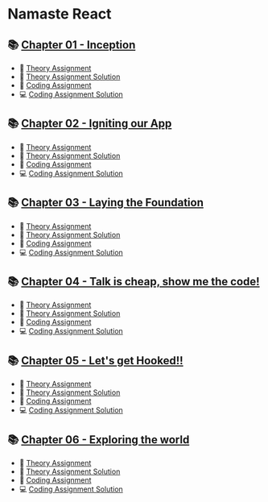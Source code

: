 # Namaste React

## 📚 [Chapter 01 - Inception](/Chapter%20-%2001%20-%20Inception/)

- 📘 [Theory Assignment](/Chapter%20-%2001%20-%20Inception/Theory/Assignment1.md)
- 📖 [Theory Assignment Solution](/Chapter%20-%2001%20-%20Inception/Theory/Solution1.md)
- 📘 [Coding Assignment](/Chapter%20-%2001%20-%20Inception/Coding/Assignment1.md)
- 💻 [Coding Assignment Solution](/Chapter%20-%2001%20-%20Inception/Coding/)

## 📚 [Chapter 02 - Igniting our App](/Chapter%20-%2002%20-%20Igniting%20out%20App/)

- 📘 [Theory Assignment](/Chapter%20-%2002%20-%20Igniting%20out%20App/Theory/Assignment2.md)
- 📖 [Theory Assignment Solution](/Chapter%20-%2002%20-%20Igniting%20out%20App/Theory/Solution2.md)
- 📘 [Coding Assignment](/Chapter%20-%2002%20-%20Igniting%20out%20App/Coding/Assignment2.md)
- 💻 [Coding Assignment Solution](/Chapter%20-%2002%20-%20Igniting%20out%20App/Coding/)

## 📚 [Chapter 03 - Laying the Foundation](/Chapter%2003%20-%20Laying%20the%20Foundation/)

- 📘 [Theory Assignment](/Chapter%2003%20-%20Laying%20the%20Foundation/Theory/Assignment3.md)
- 📖 [Theory Assignment Solution](/Chapter%2003%20-%20Laying%20the%20Foundation/Theory/Solution3.md)
- 📘 [Coding Assignment](/Chapter%2003%20-%20Laying%20the%20Foundation/Coding/Assignment3.md)
- 💻 [Coding Assignment Solution](/Chapter%2003%20-%20Laying%20the%20Foundation/Coding/)

## 📚 [Chapter 04 - Talk is cheap, show me the code!](/Chapter%2004%20-%20Talk%20is%20cheap,%20show%20me%20the%20code!/)

- 📘 [Theory Assignment](/Chapter%2004%20-%20Talk%20is%20cheap,%20show%20me%20the%20code!/Theory/Assignment4.md)
- 📖 [Theory Assignment Solution](/Chapter%2004%20-%20Talk%20is%20cheap,%20show%20me%20the%20code!/Theory/Solution4.md)
- 📘 [Coding Assignment](/Chapter%2004%20-%20Talk%20is%20cheap,%20show%20me%20the%20code!/Coding/Assignment4.md)
- 💻 [Coding Assignment Solution](/Chapter%2004%20-%20Talk%20is%20cheap,%20show%20me%20the%20code!/Coding/)

## 📚 [Chapter 05 - Let's get Hooked!!](/Chapter%20-%2005%20-%20Let's%20get%20Hooked!/)

- 📘 [Theory Assignment](/Chapter%20-%2005%20-%20Let's%20get%20Hooked!/Theory/Assignment5.md)
- 📖 [Theory Assignment Solution](/Chapter%20-%2005%20-%20Let's%20get%20Hooked!/Theory/Solution5.md)
- 📘 [Coding Assignment](/Chapter%20-%2005%20-%20Let's%20get%20Hooked!/Coding/Assignment5.md)
- 💻 [Coding Assignment Solution](/Chapter%20-%2005%20-%20Let's%20get%20Hooked!/Coding/)

## 📚 [Chapter 06 - Exploring the world](/Chapter%20-%2006%20-%20Exploring%20the%20world/)

- 📘 [Theory Assignment](/Chapter%20-%2006%20-%20Exploring%20the%20world/Theory/Assignment6.md)
- 📖 [Theory Assignment Solution](/Chapter%20-%2006%20-%20Exploring%20the%20world/Theory/Solution6.md)
- 📘 [Coding Assignment](/Chapter%20-%2006%20-%20Exploring%20the%20world/Coding/Assignment6.md)
- 💻 [Coding Assignment Solution](/Chapter%20-%2006%20-%20Exploring%20the%20world/Coding/)
